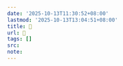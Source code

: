 ```yaml
---
date: '2025-10-13T11:30:52+08:00'
lastmod: '2025-10-13T13:04:51+08:00'
title: 󰧝
url: 󰧝
tags: []
src:
note:
---
```

